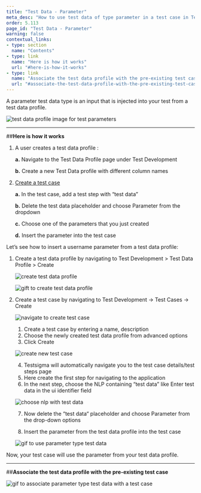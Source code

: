 ```yaml
---
title: "Test Data - Parameter"
meta_desc: "How to use test data of type parameter in a test case in Testsigma."
order: 5.113
page_id: "Test Data - Parameter"
warning: false
contextual_links:
- type: section
  name: "Contents"
- type: link
  name: "Here is how it works"
  url: "#here-is-how-it-works"
- type: link
  name: "Associate the test data profile with the pre-existing test case"
  url: "#associate-the-test-data-profile-with-the-pre-existing-test-case"
---
```


A parameter test data type is an input that is injected into your test from a test data profile.

![test data profile image for test parameters](https://docs.testsigma.com/images/parameter/test-data-profile-test-case-image-test-parameters.png)

---
##**Here is how it works** 

1. A user creates a test data profile :

    **a.** Navigate to the Test Data Profile page under Test Development

    **b.** Create a new Test Data profile with different column names

2.  [Create a test case](https://www.testsigma.com/docs/test-cases/manage/add-edit-delete/)

    **a.** In the test case, add a test step with “test data”

    **b.** Delete the test data placeholder and choose Parameter from the dropdown

    **c.** Choose one of the parameters that you just created

    **d.** Insert the parameter into the test case

Let’s see how to insert a username parameter from a test data profile: 

1. Create a test data profile by navigating to Test Development > Test Data Profile > Create

    ![create test data profile](https://docs.testsigma.com/images/parameter/create-test-data-profile.png)

    ![gift to create test data profile](https://docs.testsigma.com/images/parameter/gift-to-create-test-data-profile.gif)

2. Create a test case by navigating to Test Development → Test Cases → Create

    ![navigate to create test case](https://docs.testsigma.com/images/parameter/navigate-to-create-test-case.png)

    1. Create a test case by entering a name, description
    2. Choose the newly created test data profile from advanced options
    3. Click Create

    ![create new test case](https://docs.testsigma.com/images/parameter/create-new-test-case.png)


    4. Testsigma will automatically navigate you to the test case details/test steps page
    5. Here create the first step for navigating to the application
    6. In the next step, choose the NLP containing “test data” like Enter test data in the ui identifier field

    ![choose nlp with test data](https://docs.testsigma.com/images/parameter/choose-nlp-with-test-data.png)

    7. Now delete the “test data“ placeholder and choose Parameter from the drop-down options

    8. Insert the parameter from the test data profile into the test case

    ![gif to use parameter type test data](https://docs.testsigma.com/images/parameter/gif-use-parameter-type-test-data.gif)

Now, your test case will use the parameter from your test data profile.

---
##**Associate the test data profile with the pre-existing test case**

![gif to associate parameter type test data with a test case](https://docs.testsigma.com/images/parameter/gif-associate-parameter-test-data-with-test-case.gif)








